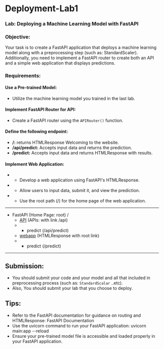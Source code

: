 # Deployment-Lab1

### Lab: Deploying a Machine Learning Model with FastAPI

### Objective:
Your task is to create a FastAPI application that deploys a machine learning model along with a preprocessing step (such as: StandardScaler). Additionally, you need to implement a FastAPI router to create both an API and a simple web application that displays predictions.

### Requirements:
#### Use a Pre-trained Model:
- Utilize the machine learning model you trained in the last lab.
#### Implement FastAPI Router for API:
- Create a FastAPI router using the `APIRouter()` function.
#### Define the following endpoint:
- **/:** returns HTMLResponse Welcoming to the website.
- **/api/predict:** Accepts input data and returns the prediction.
- **/predict:** Accepts input data and returns HTMLResponse with results.

#### Implement Web Application:
- - Develop a web application using FastAPI's HTMLResponse.

- - Allow users to input data, submit it, and view the prediction.

- - Use the root path (/) for the home page of the web application.

<hr>

- FastAPI (Home Page: root) /
  - [API](#api) (APIs: with link /api)
  - - predict (/api/predict)
  - [webapp](#webapp) (HTMLResponse with root link)
  - - predict (/predict)

<hr>

## Submission:
- You should submit your code and your model and all that included in preprocessing process (such as: `StandardScalar` ..etc).
- Also, You should submit your lab that you choose to deploy.

## Tips:
- Refer to the FastAPI documentation for guidance on routing and HTMLResponse: FastAPI Documentation
- Use the uvicorn command to run your FastAPI application: uvicorn main:app --reload
- Ensure your pre-trained model file is accessible and loaded properly in your FastAPI application.

